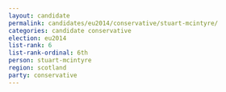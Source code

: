 ```yaml
---
layout: candidate
permalink: candidates/eu2014/conservative/stuart-mcintyre/
categories: candidate conservative
election: eu2014
list-rank: 6
list-rank-ordinal: 6th
person: stuart-mcintyre
region: scotland
party: conservative
---
```

